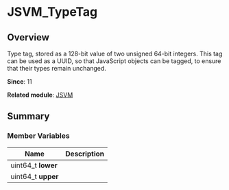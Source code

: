 # JSVM_TypeTag


## Overview

Type tag, stored as a 128-bit value of two unsigned 64-bit integers. This tag can be used as a UUID, so that JavaScript objects can be tagged, to ensure that their types remain unchanged.

**Since**: 11

**Related module**: [JSVM](_j_s_v_m.md)


## Summary


### Member Variables

| Name| Description| 
| -------- | -------- |
|  uint64_t **lower** |  | 
|  uint64_t **upper** |  | 
